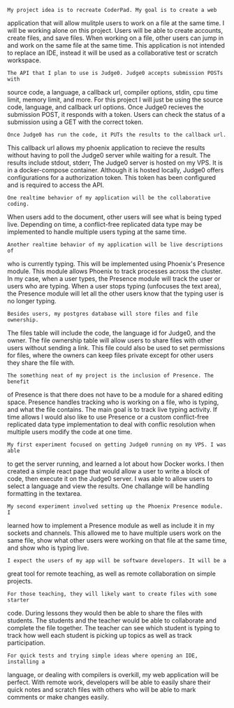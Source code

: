     My project idea is to recreate CoderPad. My goal is to create a web
application that will allow mulitple users to work on a file at the same time.
I will be working alone on this project. Users will be able to create accounts,
create files, and save files. When working on a file, other users can jump in
and work on the same file at the same time. This application is not intended to
replace an IDE, instead it will be used as a collaborative test or scratch
workspace. 

    The API that I plan to use is Judge0. Judge0 accepts submission POSTs with
source code, a language, a callback url, compiler options, stdin, cpu time
limit, memory limit, and more. For this project I will just be using the source
code, language, and callback url options.  Once Judge0 recieves the submission
POST, it responds with a token. Users can check the status of a submission
using a GET with the correct token.

    Once Judge0 has run the code, it PUTs the results to the callback url.
This callback url allows my phoenix application to recieve the results without
having to poll the Judge0 server while waiting for a result.  The results
include stdout, stderr, The Judge0 server is hosted on my VPS. It is in a
docker-compose container. Although it is hosted locally, Judge0 offers
configurations for a authorization token. This token has been configured and is
required to access the API.

    One realtime behavior of my application will be the collaborative coding.
When users add to the document, other users will see what is being typed live.
Depending on time, a conflict-free replicated data type may be implemented to
handle multiple users typing at the same time.

    Another realtime behavior of my application will be live descriptions of
who is currently typing. This will be implemented using Phoenix's Presence
module. This module allows Phoenix to track processes across the cluster. In my
case, when a user types, the Presence module will track the user or users who
are typing. When a user stops typing (unfocuses the text area), the Presence
module will let all the other users know that the typing user is no longer
typing.

    Besides users, my postgres database will store files and file ownership.
The files table will include the code, the language id for Judge0, and the
owner. The file ownership table will allow users to share files with other
users without sending a link. This file could also be used to set permissions
for files, where the owners can keep files private except for other users they
share the file with.

    The something neat of my project is the inclusion of Presence. The benefit
of Presence is that there does not have to be a module for a shared editing
space. Presence handles tracking who is working on a file, who is typing, and
what the file contains. The main goal is to track live typing activity. If time
allows I would also like to use Presence or a custom conflict-free replicated
data type implementation to deal with conflic resolution when multiple users
modify the code at one time.

    My first experiment focused on getting Judge0 running on my VPS. I was able
to get the server running, and learned a lot about how Docker works. I then
created a simple react page that would allow a user to write a block of code,
then execute it on the Judge0 server. I was able to allow users to select a
language and view the results. One challange will be handling formatting in the
textarea.

    My second experiment involved setting up the Phoenix Presence module. I
learned how to implement a Presence module as well as include it in my sockets
and channels. This allowed me to have multiple users work on the same file,
show what other users were working on that file at the same time, and show who
is typing live.

    I expect the users of my app will be software developers. It will be a
great tool for remote teaching, as well as remote collaboration on simple
projects.

    For those teaching, they will likely want to create files with some starter
code. During lessons they would then be able to share the files with students.
The students and the teacher would be able to collaborate and complete the file
together. The teacher can see which student is typing to track how well each
student is picking up topics as well as track participation.

    For quick tests and trying simple ideas where opening an IDE, installing a
language, or dealing with compilers is overkill, my web application will be
perfect. With remote work, developers will be able to easily share their quick
notes and scratch files with others who will be able to mark comments or make
changes easily.
